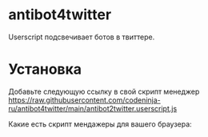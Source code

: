 # antibot4twitter

Userscript подсвечивает ботов в твиттере.

# Установка

Добавьте следующую ссылку в свой скрипт менеджер
https://raw.githubusercontent.com/codeninja-ru/antibot4twitter/main/antibot2twitter.userscript.js

Какие есть скрипт мендажеры для вашего браузера:


